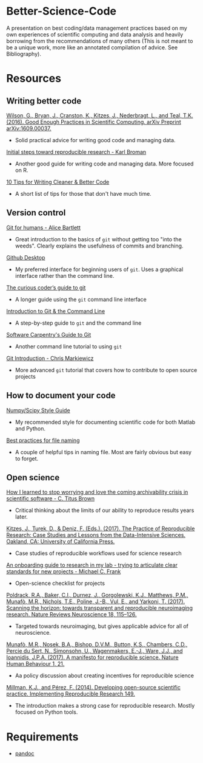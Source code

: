 # Better-Science-Code
A presentation on best coding/data management practices based on my own experiences of scientific computing and data analysis and heavily borrowing from the recommendations of many others (This is not meant to be a unique work, more like an annotated compilation of advice. See Bibliography).

# Resources

## Writing better code

[Wilson, G., Bryan, J., Cranston, K., Kitzes, J., Nederbragt, L., and Teal, T.K. (2016). Good Enough Practices in Scientific Computing. arXiv Preprint arXiv:1609.00037.
](https://swcarpentry.github.io/good-enough-practices-in-scientific-computing/)
* Solid practical advice for writing good code and managing data.

[Initial steps toward reproducible research - Karl Broman ](http://kbroman.org/steps2rr/)
* Another good guide for writing code and managing data. More focused on R.

[10 Tips for Writing Cleaner & Better Code ](http://www.makeuseof.com/tag/10-tips-writing-cleaner-better-code/)
* A short list of tips for those that don't have much time.

## Version control

[Git for humans - Alice Bartlett](https://speakerdeck.com/alicebartlett/git-for-humans)
* Great introduction to the basics of `git` without getting too "into the weeds". Clearly explains the usefulness of commits and branching.

[Github Desktop](https://desktop.github.com/)
* My preferred interface for beginning users of `git`. Uses a graphical interface rather than the command line.

[The curious coder’s guide to git](https://matthew-brett.github.io/curious-git/index.html)
* A longer guide using the `git` command line interface

[Introduction to Git & the Command Line](https://sklise.com/2012/09/22/introduction-to-git/)
* A step-by-step guide to `git` and the command line

[Software Carpentry's Guide to Git](http://swcarpentry.github.io/git-novice/)
* Another command line tutorial to using `git`

[Git Introduction - Chris Markiewicz](https://github.com/bu-cnso/git-introduction)
* More advanced `git` tutorial that covers how to contribute to open source projects


## How to document your code

[Numpy/Scipy Style Guide](https://github.com/numpy/numpy/blob/master/doc/HOWTO_DOCUMENT.rst.txt)
* My recommended style for documenting scientific code for both Matlab and Python.

[Best practices for file naming](http://library.stanford.edu/research/data-management-services/data-best-practices/best-practices-file-naming)
* A couple of helpful tips in naming file. Most are fairly obvious but easy to forget.


## Open science

[How I learned to stop worrying and love the coming archivability crisis in scientific software - C. Titus Brown](http://ivory.idyll.org/blog/2017-pof-software-archivability.html)
* Critical thinking about the limits of our ability to reproduce results years later.

[Kitzes, J., Turek, D., & Deniz, F. (Eds.). (2017). The Practice of Reproducible Research: Case Studies and Lessons from the Data-Intensive Sciences. Oakland, CA: University of California Press.](https://www.practicereproducibleresearch.org/)
* Case studies of reproducible workflows used for science research

[An onboarding guide to research in my lab - trying to articulate clear standards for new projects - Michael C. Frank](http://babieslearninglanguage.blogspot.com/2017/01/onboarding.html)
* Open-science checklist for projects

[Poldrack, R.A., Baker, C.I., Durnez, J., Gorgolewski, K.J., Matthews, P.M., Munafò, M.R., Nichols, T.E., Poline, J.-B., Vul, E., and Yarkoni, T. (2017). Scanning the horizon: towards transparent and reproducible neuroimaging research. Nature Reviews Neuroscience 18, 115–126.](http://dx.doi.org/10.1038/nrn.2016.167)
* Targeted towards neuroimaging, but gives applicable advice for all of neuroscience.

[Munafò, M.R., Nosek, B.A., Bishop, D.V.M., Button, K.S., Chambers, C.D., Percie du Sert, N., Simonsohn, U., Wagenmakers, E.-J., Ware, J.J., and Ioannidis, J.P.A. (2017). A manifesto for reproducible science. Nature Human Behaviour 1, 21.
](http://dx.doi.org/10.1038/s41562-016-0021)
* Aa policy discussion about creating incentives for reproducible science

[Millman, K.J., and Pérez, F. (2014). Developing open-source scientific practice. Implementing Reproducible Research 149.
](https://osf.io/h9gsd/)
* The introduction makes a strong case for reproducible research. Mostly focused on Python tools.

# Requirements
* [pandoc](http://pandoc.org/)
